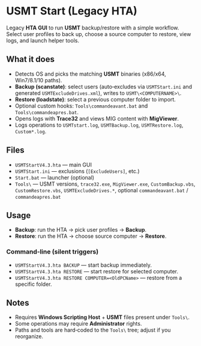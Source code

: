 # USMT Start (Legacy HTA)

Legacy **HTA GUI** to run **USMT** backup/restore with a simple workflow.  
Select user profiles to back up, choose a source computer to restore, view logs, and launch helper tools.

## What it does
- Detects OS and picks the matching **USMT** binaries (x86/x64, Win7/8.1/10 paths).
- **Backup (scanstate)**: select users (auto‑excludes via `USMTStart.ini` and generated `USMTExcludeDrives.xml`), writes to `USMT\<COMPUTERNAME>\`.
- **Restore (loadstate)**: select a previous computer folder to import.
- Optional custom hooks: `Tools\commandeavant.bat` and `Tools\commandeapres.bat`.
- Opens logs with **Trace32** and views MIG content with **MigViewer**.
- Logs operations to `USMTstart.log`, `USMTBackup.log`, `USMTRestore.log`, `Custom*.log`.

## Files
- `USMTStartV4.3.hta` — main GUI  
- `USMTStart.ini` — exclusions (`[ExcludeUsers]`, etc.)  
- `Start.bat` — launcher (optional)  
- `Tools\` — USMT versions, `trace32.exe`, `MigViewer.exe`, `CustomBackup.vbs`, `CustomRestore.vbs`, `USMTExcludeDrives.*`, optional `commandeavant.bat` / `commandeapres.bat`

## Usage
- **Backup**: run the HTA → pick user profiles → **Backup**.  
- **Restore**: run the HTA → choose source computer → **Restore**.

### Command‑line (silent triggers)
- `USMTStartV4.3.hta BACKUP` — start backup immediately.  
- `USMTStartV4.3.hta RESTORE` — start restore for selected computer.  
- `USMTStartV4.3.hta RESTORE COMPUTER=<OldPCName>` — restore from a specific folder.

## Notes
- Requires **Windows Scripting Host** + **USMT** files present under `Tools\`.  
- Some operations may require **Administrator** rights.  
- Paths and tools are hard‑coded to the `Tools\` tree; adjust if you reorganize.